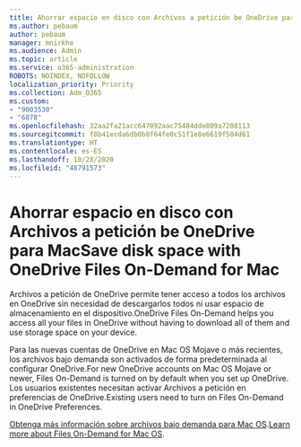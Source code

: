 ```yaml
---
title: Ahorrar espacio en disco con Archivos a petición be OneDrive para Mac
ms.author: pebaum
author: pebaum
manager: mnirkhe
ms.audience: Admin
ms.topic: article
ms.service: o365-administration
ROBOTS: NOINDEX, NOFOLLOW
localization_priority: Priority
ms.collection: Adm_O365
ms.custom:
- "9003530"
- "6878"
ms.openlocfilehash: 32aa2fa21acc647092aac75484dde809a7208113
ms.sourcegitcommit: f8b41ecda6db0b8f64fe0c51f1e8e6619f504d61
ms.translationtype: HT
ms.contentlocale: es-ES
ms.lasthandoff: 10/28/2020
ms.locfileid: "48791573"
---
```

# <a name="save-disk-space-with-onedrive-files-on-demand-for-mac"></a><span data-ttu-id="14599-102">Ahorrar espacio en disco con Archivos a petición be OneDrive para Mac</span><span class="sxs-lookup"><span data-stu-id="14599-102">Save disk space with OneDrive Files On-Demand for Mac</span></span>

<span data-ttu-id="14599-103">Archivos a petición de OneDrive permite tener acceso a todos los archivos en OneDrive sin necesidad de descargarlos todos ni usar espacio de almacenamiento en el dispositivo.</span><span class="sxs-lookup"><span data-stu-id="14599-103">OneDrive Files On-Demand helps you access all your files in OneDrive without having to download all of them and use storage space on your device.</span></span>  

<span data-ttu-id="14599-104">Para las nuevas cuentas de OneDrive en Mac OS Mojave o más recientes, los archivos bajo demanda son activados de forma predeterminada al configurar OneDrive.</span><span class="sxs-lookup"><span data-stu-id="14599-104">For new OneDrive accounts on Mac OS Mojave or newer, Files On-Demand is turned on by default when you set up OneDrive.</span></span> <span data-ttu-id="14599-105">Los usuarios existentes necesitan activar Archivos a petición en preferencias de OneDrive.</span><span class="sxs-lookup"><span data-stu-id="14599-105">Existing users need to turn on Files On-Demand in OneDrive Preferences.</span></span>  

<span data-ttu-id="14599-106">[Obtenga más información sobre archivos bajo demanda para Mac OS](https://support.microsoft.com/office/529f6d53-e572-4922-a585-e7a318c135f0).</span><span class="sxs-lookup"><span data-stu-id="14599-106">[Learn more about Files On-Demand for Mac OS](https://support.microsoft.com/office/529f6d53-e572-4922-a585-e7a318c135f0).</span></span>
